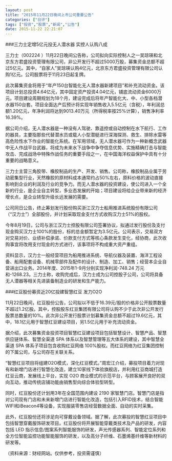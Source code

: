 ```yaml
---
layout: post
title: "2015年11月22日晚间上市公司重要公告"
categories: ["日评"]
tags: ["投资","股票","新闻","公告"]
date: 2015-11-22 22:21:07
---
```

###三力士定增5亿元投无人潜水器 实控人认购八成

三力士（002224 ）11月22日晚间公告称，公司拟向实际控制人之一吴琼瑛和北京东方君盛投资管理有限公司，非公开发行不超过5000万股，募集资金总额不超过5亿元。其中，“自家人”吴琼瑛认购4亿元，北京东方君盛投资管理有限公司认购1亿元。公司股票将于11月23日起复牌。

此次募集资金将用于“年产150台智能化无人潜水器新建项目”和补充流动资金。该项目计划总投资4.64亿元，其中固定资产投资4.04亿元，铺底流动资金6000万元。项目建设周期规划为18个月，建设完成后将年产智能化大、中、小型各档潜水器150台套。项目全面达产后预计将实现年销售收入5.5亿元（含税），年利润总额1.20亿元，年净利润将达到9013.40万元（所得税率按25%计算），销售净利率16.39%。

据公司介绍，无人潜水器是一种没有人驾驶、靠遥控或自动控制在水下航行、工作的器具，主要指那些代替潜水员或载人小型潜艇进行深海探测、救生、排除水雷等高危险性水下作业的智能化系统。在军用领域，无人潜水器可作为一种新概念武器中无人作战平台武器，将成为未来水下战争中争夺信息优势、实施精确打击与智能攻击、完成战场中特殊作战任务的重要手段之一，在中国海洋权益保护中具有十分重要的战略意义。

三力士主营三角胶带、橡胶制品的生产、开发、销售。公司称，橡胶制品业属于劳动密集型行业，天然橡胶的原材料成本通常约占50%左右，原料价格的波动直接影响到企业的利润及行业的竞争力。而无人潜水器的投资建设，使公司进入一个全新的行业，是企业自主转型，多业态发展的开始；项目建设将给企业带来新的经济增长点，是企业转型升级长远发展的需要。

公司同日公告，终止筹划发行股份购买浙江汉力士船用推进系统股份有限公司（“汉力士”）全部股份，并计划采取现金支付方式收购汉力士51%的股权。

今年8月19日，公司与浙江汉力士控股有限公司签署协议，拟通过发行股份及支付现金购买汉力士100%的股份，标的总金额暂定为3.5亿元。公司表示，交易双方对交易对价、业绩补偿承诺、价款支付方式等核心条款发生变化，经协商，此次收购事宜将改用支付现金的方式进行，该事项将不构成重大资产重组。

资料显示，汉力士一般经营项目为船用推进系统、导航仪器及装置、海洋工程设备、船用配套设备、机械零部件及配件的设计、制造、加工、销售；经营本企业自营进出口业务。2014年度、2015年1-9月分别实现净利润-748.24 万元和-1268.23。三力士称，收购完成后，汉力士成为公司控股子公司，公司将具备无人潜器等相关先进装备制造业的研发和生产能力。

###红豆股份募资近20亿投建智慧红豆 发力O2O

11月22日晚间，红豆股份公告，公司拟以不低于16.39元/股的价格非公开股票数量不超过1.2亿股。其中，控股股东红豆集团有限公司将认购不少于此次非公开发行股票总数量的10%。此次非公开发行股票计划募集资金总额不超过19.6亿元，其中，18.1亿元用于智慧红豆建设项目，另1.5亿元用于补充流动资金。

据介绍，此次募集资金投资项目智慧红豆建设项目包括智慧设计、智慧产品、智慧供应链体系、智慧全渠道 SPA 体系以及智慧管理等五大体系的建设，其中智慧全渠道 SPA 体系子项目包含收购红豆网络 100%股权。而红豆网络为红豆集团控制的下属公司，与公司存在关联关系。

“智慧红豆项目将组建O2O模式，深化红豆模式。”周宏江介绍，募投项目着力对现有和新增门店进行智慧化改造，建立10家线下体验旗舰店，并利用红豆商城打造红豆云商，发展线上平台，实现 O2O 商业模式的示范平台，与顾客展开良好的双向互动，推动传统店铺功能由销售型向综合体验型转型。 

同时，红豆股份还计划用3年在全国范围内建设 2190 家智慧门店。智慧门店是指对公司现有门店和未来新增门店进行智能化改造，包括引入RFID技术，结合智能WIFI和iBeacon4等设备，实现服装零售店经营数据全面、自动的实时采集。

此外，红豆股份还将涉足向可穿戴设备领域。据了解，此次募投的智慧红豆项目中包括智慧穿戴服饰研发项目。红豆股份将开展智能穿戴类技术及产品的研发，内容包括 LED 指示信息/图案系列智能服饰的研发，声光传感器系列、智能定位系列和全方位智能监控功能智能服饰的研发，以及高分子纤维、石墨烯基纤维等新材料的研发等。 

（资料来源：财经网站。仅供参考，投资需谨慎）
